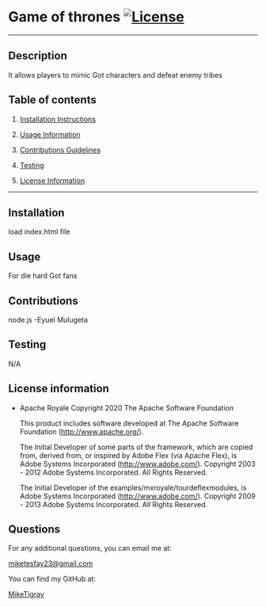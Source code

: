 # Game of thrones [![License](https://img.shields.io/badge/License-Apache_2.0-blue.svg)](https://opensource.org/licenses/Apache-2.0)

  ---

  ## Description

  It allows players to mimic Got characters and defeat enemy tribes

  ## Table of contents

  1. [Installation Instructions](#installation)

  2. [Usage Information](#usage)

  3. [Contributions Guidelines](#contributions)

  4. [Testing](#testing)

  5. [License Information](#license)

  ---

  ## <a id="installation">Installation </a>

  load index.html file

  ## <a id="usage"> Usage </a>

  For die hard Got fans

  ## <a id="contributions"> Contributions </a>

  node.js -Eyuel Mulugeta

  ## <a id="testing">Testing</a>

  N/A

  ## <a id="license">License information</a>

  - Apache Royale
      Copyright 2020 The Apache Software Foundation
    
    This product includes software developed at
    The Apache Software Foundation (http://www.apache.org/).
    
    The Initial Developer of some parts of the framework, which are copied from, derived from, or
    inspired by Adobe Flex (via Apache Flex), is Adobe Systems Incorporated (http://www.adobe.com/).
    Copyright 2003 - 2012 Adobe Systems Incorporated. All Rights Reserved.
    
    The Initial Developer of the examples/mxroyale/tourdeflexmodules,
    is Adobe Systems Incorporated (http://www.adobe.com/).
    Copyright 2009 - 2013 Adobe Systems Incorporated. All Rights Reserved.

  

  ## <a id= "questions"> Questions </a>

  For any additional questions, you can email me at:

  [miketesfay23@gmail.com](https://miketesfay23@gmail.com)

  You can find my GitHub at:

  [MikeTigray](https://MikeTigray@github.com)